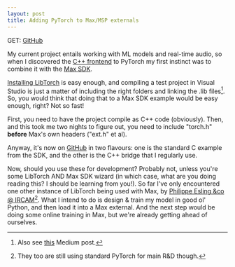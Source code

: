 ```yaml
---
layout: post
title: Adding PyTorch to Max/MSP externals
---
```


GET: [GitHub](https://github.com/RVirmoors/simplemsptorch-)

My current project entails working with ML models and real-time audio,
so when I discovered the [C++ frontend](https://pytorch.org/tutorials/advanced/cpp_frontend.html)
to PyTorch my first instinct was to combine it with the [Max SDK](https://cycling74.com/downloads/sdk/).

[Installing LibTorch](https://pytorch.org/cppdocs/installing.html) is easy enough,
and compiling a test project in Visual Studio is just a matter of including the right folders
and linking the .lib files[^1]. So, you would think that doing that to a Max SDK example would be
easy enough, right? Not so fast!

First, you need to have the project compile as C++ code (obviously). Then, and this took me
two nights to figure out, you need to include "torch.h" **before** Max's own headers ("ext.h" et al).

Anyway, it's now on [GitHub](https://github.com/RVirmoors/simplemsptorch-) in two flavours: one is
the standard C example from the SDK, and the other is the C++ bridge that I regularly use.

Now, should you use these for development? Probably not, unless you're some LibTorch AND Max SDK wizard
(in which case, what are you doing reading this? I should be learning from you!). So far I've only
encountered one other instance of LibTorch being used with Max, by
[Philippe Esling &co @ IRCAM](https://github.com/acids-ircam/flow_synthesizer/)[^2]. What I intend to do
is design & train my model in good ol' Python, and then load it into a Max external. And the next step
would be doing some online training in Max, but we're already getting ahead of ourselves.

[^1]: Also see [this](https://medium.com/@boonboontongbuasirilai/building-pytorch-c-integration-libtorch-with-ms-visual-studio-2017-44281f9921ea)
Medium post.

[^2]: They too are still using standard PyTorch for main R&D though.
